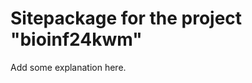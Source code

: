 Sitepackage for the project "bioinf24kwm"
==============================================================

Add some explanation here.
